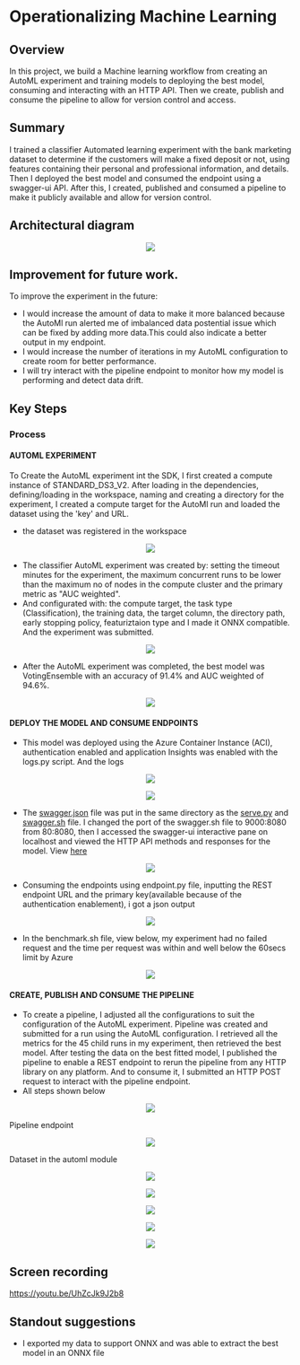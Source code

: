 # Operationalizing Machine Learning

## Overview
In this project, we build a Machine learning workflow from creating an AutoML experiment and training models to deploying the best model, consuming and interacting with an HTTP API. Then we create, publish and consume the pipeline to allow for version control and access.

## Summary
I trained a classifier Automated learning experiment with the bank marketing dataset to determine if the customers will make a fixed deposit or not, using features containing their personal and professional information, and details. Then I deployed the best model and consumed the endpoint using a swagger-ui API. 
After this, I created, published and consumed a pipeline to make it publicly available and allow for version control.

## Architectural diagram
<p align="center">
  <img src="https://github.com/Ayoyinka-Sofuwa/MLOps-Create-publish-and-consume-a-pipeline/blob/master/screenshots%20exp/architectural%20diagram.png">
</p>

## Improvement for future work.
To improve the experiment in the future:
* I would increase the amount of data to make it more balanced because the AutoMl run alerted me of imbalanced data postential issue which can be fixed by adding more data.This could also indicate a better output in my endpoint.
* I would increase the number of iterations in my AutoML configuration to create room for better performance.
* I will try interact with the pipeline endpoint to monitor how my model is performing and detect data drift.

## Key Steps
### Process
#### AUTOML EXPERIMENT
To Create the AutoML experiment int the SDK, I first created a compute instance of STANDARD_DS3_V2.
After loading in the dependencies, defining/loading in the workspace, naming and creating a directory for the experiment, I created a compute target for the AutoMl run and loaded the dataset using the 'key' and URL.
* the dataset was registered in the workspace

<p align="center">
  <img src="https://github.com/Ayoyinka-Sofuwa/MLOps-Create-publish-and-consume-a-pipeline/blob/master/screenshots%20exp/automl%20experiment/registered%20dataset.png">
</p>

* The classifier AutoML experiment was created by: setting the timeout minutes for the experiment, the maximum concurrent runs to be lower than the maximum no of nodes in the compute cluster and the primary metric as "AUC weighted".
* And configurated with: the compute target, the task type (Classification), the training data, the target column, the directory path, early stopping policy, featuriztaion type and I made it ONNX compatible. And the experiment was submitted.

<p align="center">
  <img src="https://github.com/Ayoyinka-Sofuwa/MLOps-Create-publish-and-consume-a-pipeline/blob/master/screenshots%20exp/automl%20experiment/experiment%20complete.png">
</p>

* After the AutoML experiment was completed, the best model was VotingEnsemble with an accuracy of 91.4% and AUC weighted of 94.6%.

<p align="center">
  <img src="https://github.com/Ayoyinka-Sofuwa/MLOps-Create-publish-and-consume-a-pipeline/blob/master/screenshots%20exp/automl%20experiment/best%20model%20summary.png">
</p>

#### DEPLOY THE MODEL AND CONSUME ENDPOINTS

* This model was deployed using the Azure Container Instance (ACI), authentication enabled and application Insights was enabled with the logs.py script. And the logs 

<p align="center">
  <img src="https://github.com/Ayoyinka-Sofuwa/MLOps-Create-publish-and-consume-a-pipeline/blob/master/screenshots%20exp/deploy%20best%20model/app%20insight%20enabled.png">
</p>
<p align="center">
  <img src="https://github.com/Ayoyinka-Sofuwa/MLOps-Create-publish-and-consume-a-pipeline/blob/master/screenshots%20exp/deploy%20best%20model/logs%202.png.png">
</p>

* The [swagger.json](https://github.com/Ayoyinka-Sofuwa/MLOps-Create-publish-and-consume-a-pipeline/blob/master/swagger/swagger.json) file was put in the same directory as the [serve.py](https://github.com/Ayoyinka-Sofuwa/MLOps-Create-publish-and-consume-a-pipeline/blob/master/swagger/serve.py) and [swagger.sh](https://github.com/Ayoyinka-Sofuwa/MLOps-Create-publish-and-consume-a-pipeline/blob/master/swagger/swagger.sh) file. I changed the port of the swagger.sh file to 9000:8080 from 80:8080, then I accessed the swagger-ui interactive pane on localhost and viewed the HTTP API methods and responses for the model. View [here](https://github.com/Ayoyinka-Sofuwa/MLOps-Create-publish-and-consume-a-pipeline/tree/master/screenshots%20exp/swagger%20documentation)

<p align="center">
  <img src="https://github.com/Ayoyinka-Sofuwa/MLOps-Create-publish-and-consume-a-pipeline/blob/master/screenshots%20exp/swagger%20documentation/swagger%201.png">
</p>

* Consuming the endpoints using endpoint.py file, inputting the REST endpoint URL and the primary key(available because of the authentication enablement), i got a json output
<p align="center">
  <img src="https://github.com/Ayoyinka-Sofuwa/MLOps-Create-publish-and-consume-a-pipeline/blob/master/screenshots%20exp/endpoints/endpoint%20with%20json%20output.png">
</p>

* In the benchmark.sh file, view below, my experiment had no failed request and the time per request was within and well below the 60secs limit by Azure

<p align="center">
  <img src="https://github.com/Ayoyinka-Sofuwa/MLOps-Create-publish-and-consume-a-pipeline/blob/master/screenshots%20exp/endpoints/apache%20benchmark%20output.png">
</p>

#### CREATE, PUBLISH AND CONSUME THE PIPELINE
* To create a pipeline, I adjusted all the configurations to suit the configuration of the AutoML experiment. Pipeline was created and submitted for a run using the AutoML configuration. I retrieved all the metrics for the 45 child runs in my experiment, then retrieved the best model. After testing the data on the best fitted model, I published the pipeline to enable a REST endpoint to rerun the pipeline from any HTTP library on any platform. And to consume it, I submitted an HTTP POST request to interact with the pipeline endpoint.
* All steps shown below

<p align="center">
  <img src="https://github.com/Ayoyinka-Sofuwa/MLOps-Create-publish-and-consume-a-pipeline/blob/master/screenshots%20exp/pipeline/pipeline%20created.png">
</p>

Pipeline endpoint
<p align="center">
  <img src="https://github.com/Ayoyinka-Sofuwa/MLOps-Create-publish-and-consume-a-pipeline/blob/master/screenshots%20exp/pipeline/pipeline%20endpoint.png">
</p>

Dataset in the automl module
<p align="center">
  <img src="https://github.com/Ayoyinka-Sofuwa/MLOps-Create-publish-and-consume-a-pipeline/blob/master/screenshots%20exp/pipeline/dataset%20with%20automl%20module.png">
</p>

<p align="center">
  <img src="https://github.com/Ayoyinka-Sofuwa/MLOps-Create-publish-and-consume-a-pipeline/blob/master/screenshots%20exp/pipeline/published%20pipeline%20overview%20showing%20active.png">
</p>

<p align="center">
  <img src="https://github.com/Ayoyinka-Sofuwa/MLOps-Create-publish-and-consume-a-pipeline/blob/master/screenshots%20exp/pipeline/run%20details%20complete.png">
</p>

<p align="center">
  <img src="https://github.com/Ayoyinka-Sofuwa/MLOps-Create-publish-and-consume-a-pipeline/blob/master/screenshots%20exp/pipeline/run%20details%20widgets.png">
</p>

<p align="center">
  <img src="https://github.com/Ayoyinka-Sofuwa/MLOps-Create-publish-and-consume-a-pipeline/blob/master/screenshots%20exp/pipeline/in%20ml%20studio%2C%20scheduled.png">
</p>

## Screen recording
https://youtu.be/UhZcJk9J2b8

## Standout suggestions
* I exported my data to support ONNX and was able to extract the best model in an ONNX file


